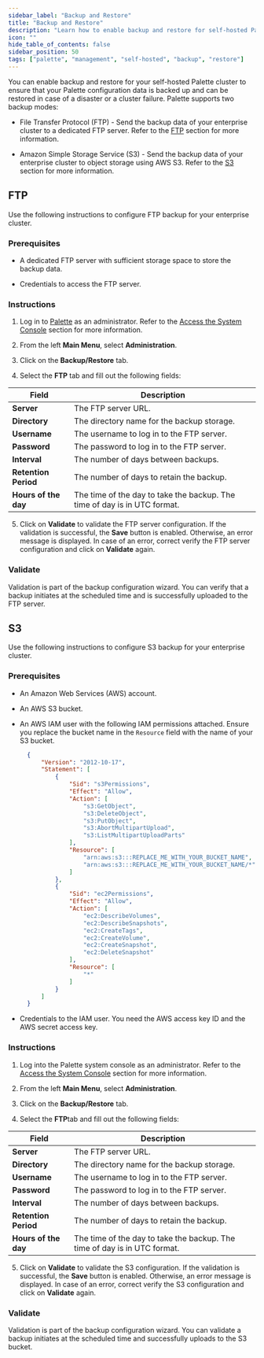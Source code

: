 ```yaml
---
sidebar_label: "Backup and Restore"
title: "Backup and Restore"
description: "Learn how to enable backup and restore for self-hosted Palette."
icon: ""
hide_table_of_contents: false
sidebar_position: 50
tags: ["palette", "management", "self-hosted", "backup", "restore"]
---
```


You can enable backup and restore for your self-hosted Palette cluster to ensure that your Palette configuration data is backed up and can be restored in case of a disaster or a cluster failure. Palette supports two backup modes:

* File Transfer Protocol (FTP) - Send the backup data of your enterprise cluster to a dedicated FTP server. Refer to the [FTP](#ftp) section for more information.


* Amazon Simple Storage Service (S3) - Send the backup data of your enterprise cluster to object storage using AWS S3. Refer to the [S3](#s3) section for more information.


## FTP

Use the following instructions to configure FTP backup for your enterprise cluster.

### Prerequisites

* A dedicated FTP server with sufficient storage space to store the backup data.


* Credentials to access the FTP server.


### Instructions

1. Log in to [Palette](https://console.spectrocloud.com) as an administrator. Refer to the [Access the System Console](../system-management/system-management.md#access-the-system-console) section for more information.


2. From the left **Main Menu**, select **Administration**.


3. Click on the **Backup/Restore** tab.


4. Select the **FTP** tab and fill out the following fields:

  | **Field** | **Description** |
  | --- | --- |
  | **Server** | The FTP server URL. |
  | **Directory** | The directory name for the backup storage. |
  | **Username** | The username to log in to the FTP server. |
  | **Password** | The password to log in to the FTP server. |
  | **Interval** | The number of days between backups. |
  | **Retention Period** | The number of days to retain the backup. |
  | **Hours of the day** | The time of the day to take the backup. The time of day is in UTC format. |


5. Click on **Validate** to validate the FTP server configuration. If the validation is successful, the **Save** button is enabled. Otherwise, an error message is displayed. In case of an error, correct verify the FTP server configuration and click on **Validate** again.


### Validate

Validation is part of the backup configuration wizard. You can verify that a backup initiates at the scheduled time and is successfully uploaded to the FTP server. 


## S3

Use the following instructions to configure S3 backup for your enterprise cluster.



### Prerequisites

- An Amazon Web Services (AWS) account.

- An AWS S3 bucket.

- An AWS IAM user with the following IAM permissions attached. Ensure you replace the bucket name in the `Resource` field with the name of your S3 bucket.

  ```json
    {
        "Version": "2012-10-17",
        "Statement": [
            {
                "Sid": "s3Permissions",
                "Effect": "Allow",
                "Action": [
                    "s3:GetObject",
                    "s3:DeleteObject",
                    "s3:PutObject",
                    "s3:AbortMultipartUpload",
                    "s3:ListMultipartUploadParts"
                ],
                "Resource": [
                    "arn:aws:s3:::REPLACE_ME_WITH_YOUR_BUCKET_NAME",
                    "arn:aws:s3:::REPLACE_ME_WITH_YOUR_BUCKET_NAME/*"
                ]
            },
            {
                "Sid": "ec2Permissions",
                "Effect": "Allow",
                "Action": [
                    "ec2:DescribeVolumes",
                    "ec2:DescribeSnapshots",
                    "ec2:CreateTags",
                    "ec2:CreateVolume",
                    "ec2:CreateSnapshot",
                    "ec2:DeleteSnapshot"
                ],
                "Resource": [
                    "*"
                ]
            }
        ]
    }
  ```


- Credentials to the IAM user. You need the AWS access key ID and the AWS secret access key.


### Instructions

1. Log into the Palette system console as an administrator. Refer to the [Access the System Console](../system-management/system-management.md#access-the-system-console) section for more information.


2. From the left **Main Menu**, select **Administration**.


3. Click on the **Backup/Restore** tab.


4. Select the **FTP**tab and fill out the following fields:

  | **Field** | **Description** |
  | --- | --- |
  | **Server** | The FTP server URL. |
  | **Directory** | The directory name for the backup storage. |
  | **Username** | The username to log in to the FTP server. |
  | **Password** | The password to log in to the FTP server. |
  | **Interval** | The number of days between backups. |
  | **Retention Period** | The number of days to retain the backup. |
  | **Hours of the day** | The time of the day to take the backup. The time of day is in UTC format. |


5. Click on **Validate** to validate the S3 configuration. If the validation is successful, the **Save** button is enabled. Otherwise, an error message is displayed. In case of an error, correct verify the S3 configuration and click on **Validate** again.

### Validate

Validation is part of the backup configuration wizard. You can validate a backup initiates at the scheduled time and successfully uploads to the S3 bucket. 